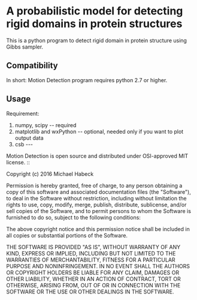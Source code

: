 A probabilistic model for detecting rigid domains in protein structures
========================================
This is a python program to detect rigid domain in protein structure using Gibbs sampler.


Compatibility
-------------

In short: Motion Detection program requires python 2.7 or higher.

Usage 
------------
Requirement:

   1. numpy, scipy -- required
   2. matplotlib and wxPython -- optional, needed only if you want to plot output data
   3. csb --- 
   


Motion Detection is open source and distributed under OSI-approved MIT license.
::

   Copyright (c) 2016 Michael Habeck
   
   Permission is hereby granted, free of charge, to any person obtaining
   a copy of this software and associated documentation files (the
   "Software"), to deal in the Software without restriction, including
   without limitation the rights to use, copy, modify, merge, publish,
   distribute, sublicense, and/or sell copies of the Software, and to
   permit persons to whom the Software is furnished to do so, subject to
   the following conditions:
   
   The above copyright notice and this permission notice shall be
   included in all copies or substantial portions of the Software.
   
   THE SOFTWARE IS PROVIDED "AS IS", WITHOUT WARRANTY OF ANY KIND,
   EXPRESS OR IMPLIED, INCLUDING BUT NOT LIMITED TO THE WARRANTIES OF
   MERCHANTABILITY, FITNESS FOR A PARTICULAR PURPOSE AND NONINFRINGEMENT.
   IN NO EVENT SHALL THE AUTHORS OR COPYRIGHT HOLDERS BE LIABLE FOR ANY
   CLAIM, DAMAGES OR OTHER LIABILITY, WHETHER IN AN ACTION OF CONTRACT,
   TORT OR OTHERWISE, ARISING FROM, OUT OF OR IN CONNECTION WITH THE
   SOFTWARE OR THE USE OR OTHER DEALINGS IN THE SOFTWARE.
